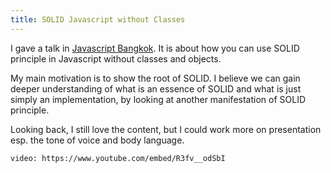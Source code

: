 ```yaml
---
title: SOLID Javascript without Classes
---
```


I gave a talk in [Javascript Bangkok](https://javascriptbangkok.com/). It is about how you can use SOLID principle in Javascript without classes and objects.

My main motivation is to show the root of SOLID. I believe we can gain deeper understanding of what is an essence of SOLID and what is just simply an implementation, by looking at another manifestation of SOLID principle.

Looking back, I still love the content, but I could work more on presentation esp. the tone of voice and body language.

`video: https://www.youtube.com/embed/R3fv__odSbI`
